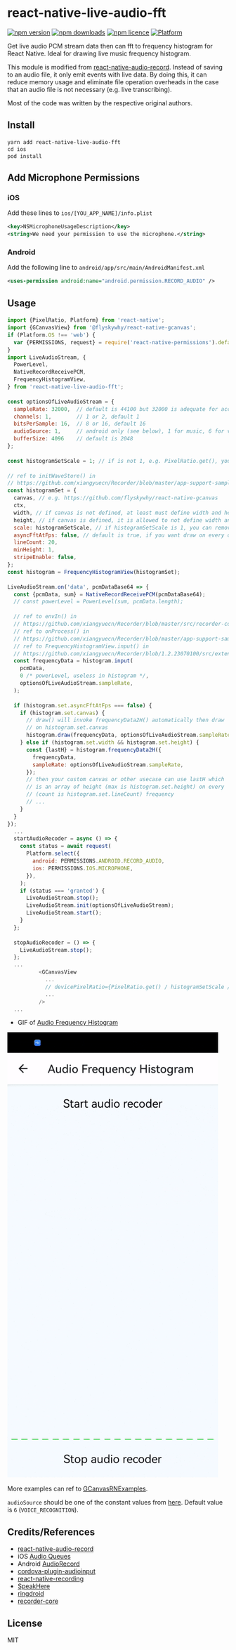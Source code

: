 # react-native-live-audio-fft

[![npm version](http://img.shields.io/npm/v/react-native-live-audio-fft.svg?style=flat-square)](https://npmjs.org/package/react-native-live-audio-fft "View this project on npm")
[![npm downloads](http://img.shields.io/npm/dm/react-native-live-audio-fft.svg?style=flat-square)](https://npmjs.org/package/react-native-live-audio-fft "View this project on npm")
[![npm licence](http://img.shields.io/npm/l/react-native-live-audio-fft.svg?style=flat-square)](https://npmjs.org/package/react-native-live-audio-fft "View this project on npm")
[![Platform](https://img.shields.io/badge/platform-ios%20%7C%20android-989898.svg?style=flat-square)](https://npmjs.org/package/react-native-live-audio-fft "View this project on npm")

Get live audio PCM stream data then can fft to frequency histogram for React Native. Ideal for drawing live music frequency histogram.

This module is modified from [react-native-audio-record](https://github.com/goodatlas/react-native-audio-record). Instead of saving to an audio file, it only emit events with live data. By doing this, it can reduce memory usage and eliminate file operation overheads in the case that an audio file is not necessary (e.g. live transcribing).

Most of the code was written by the respective original authors.

## Install
```
yarn add react-native-live-audio-fft
cd ios
pod install
```

## Add Microphone Permissions

### iOS
Add these lines to ```ios/[YOU_APP_NAME]/info.plist```
```xml
<key>NSMicrophoneUsageDescription</key>
<string>We need your permission to use the microphone.</string>
```

### Android
Add the following line to ```android/app/src/main/AndroidManifest.xml```
```xml
<uses-permission android:name="android.permission.RECORD_AUDIO" />
```

## Usage
```javascript
import {PixelRatio, Platform} from 'react-native';
import {GCanvasView} from '@flyskywhy/react-native-gcanvas';
if (Platform.OS !== 'web') {
  var {PERMISSIONS, request} = require('react-native-permissions').default;
}
import LiveAudioStream, {
  PowerLevel,
  NativeRecordReceivePCM,
  FrequencyHistogramView,
} from 'react-native-live-audio-fft';

const optionsOfLiveAudioStream = {
  sampleRate: 32000,  // default is 44100 but 32000 is adequate for accurate voice recognition, maybe even music
  channels: 1,        // 1 or 2, default 1
  bitsPerSample: 16,  // 8 or 16, default 16
  audioSource: 1,     // android only (see below), 1 for music, 6 for voice recognition, default is 6
  bufferSize: 4096    // default is 2048
};

const histogramSetScale = 1; // if is not 1, e.g. PixelRatio.get(), you should define devicePixelRatio of <GCanvasView/> (see below)

// ref to initWaveStore() in
// https://github.com/xiangyuecn/Recorder/blob/master/app-support-sample/index.html
const histogramSet = {
  canvas, // e.g. https://github.com/flyskywhy/react-native-gcanvas
  ctx,
  width, // if canvas is not defined, at least must define width and height
  height, // if canvas is defined, it is allowed to not define width and height
  scale: histogramSetScale, // if histogramSetScale is 1, you can remove this line because default is 1
  asyncFftAtFps: false, // default is true, if you want draw on every onAudioPcmData(), you should set it to false
  lineCount: 20,
  minHeight: 1,
  stripeEnable: false,
};
const histogram = FrequencyHistogramView(histogramSet);

LiveAudioStream.on('data', pcmDataBase64 => {
  const {pcmData, sum} = NativeRecordReceivePCM(pcmDataBase64);
  // const powerLevel = PowerLevel(sum, pcmData.length);

  // ref to envIn() in
  // https://github.com/xiangyuecn/Recorder/blob/master/src/recorder-core.js
  // ref to onProcess() in
  // https://github.com/xiangyuecn/Recorder/blob/master/app-support-sample/index.html
  // ref to FrequencyHistogramView.input() in
  // https://github.com/xiangyuecn/Recorder/blob/1.2.23070100/src/extensions/frequency.histogram.view.js
  const frequencyData = histogram.input(
    pcmData,
    0 /* powerLevel, useless in histogram */,
    optionsOfLiveAudioStream.sampleRate,
  );

  if (histogram.set.asyncFftAtFps === false) {
    if (histogram.set.canvas) {
      // draw() will invoke frequencyData2H() automatically then draw
      // on histogram.set.canvas
      histogram.draw(frequencyData, optionsOfLiveAudioStream.sampleRate);
    } else if (histogram.set.width && histogram.set.height) {
      const {lastH} = histogram.frequencyData2H({
        frequencyData,
        sampleRate: optionsOfLiveAudioStream.sampleRate,
      });
      // then your custom canvas or other usecase can use lastH which
      // is an array of height (max is histogram.set.height) on every
      // (count is histogram.set.lineCount) frequency
      // ...
    }
  }
});
  ...
  startAudioRecoder = async () => {
    const status = await request(
      Platform.select({
        android: PERMISSIONS.ANDROID.RECORD_AUDIO,
        ios: PERMISSIONS.IOS.MICROPHONE,
      }),
    );
    if (status === 'granted') {
      LiveAudioStream.stop();
      LiveAudioStream.init(optionsOfLiveAudioStream);
      LiveAudioStream.start();
    }
  };

  stopAudioRecoder = () => {
    LiveAudioStream.stop();
  };
  ...
          <GCanvasView
            ...
            // devicePixelRatio={PixelRatio.get() / histogramSetScale /* if histogramSetScale is 1, you can remove this line because default is PixelRatio.get() */}
            ...
          />
  ...
```
* GIF of [Audio Frequency Histogram](https://github.com/flyskywhy/GCanvasRNExamples/blob/master/app/components/AudioFrequencyHistogram.js)

<img src="https://raw.githubusercontent.com/flyskywhy/GCanvasRNExamples/master/assets/AudioFrequencyHistogram.gif" width="480">

More examples can ref to [GCanvasRNExamples](https://github.com/flyskywhy/GCanvasRNExamples).

`audioSource` should be one of the constant values from [here](https://developer.android.com/reference/android/media/MediaRecorder.AudioSource). Default value is `6` (`VOICE_RECOGNITION`).

## Credits/References
- [react-native-audio-record](https://github.com/goodatlas/react-native-audio-record)
- iOS [Audio Queues](https://developer.apple.com/library/content/documentation/MusicAudio/Conceptual/AudioQueueProgrammingGuide)
- Android [AudioRecord](https://developer.android.com/reference/android/media/AudioRecord.html)
- [cordova-plugin-audioinput](https://github.com/edimuj/cordova-plugin-audioinput)
- [react-native-recording](https://github.com/qiuxiang/react-native-recording)
- [SpeakHere](https://github.com/shaojiankui/SpeakHere)
- [ringdroid](https://github.com/google/ringdroid)
- [recorder-core](https://github.com/xiangyuecn/Recorder)

## License
MIT
